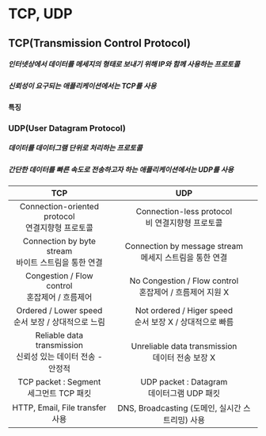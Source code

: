 # TCP, UDP

## TCP(Transmission Control Protocol)

##### 인터넷상에서 데이터를 메세지의 형태로 보내기 위해 IP와 함께 사용하는 프로토콜

##### 신뢰성이 요구되는 애플리케이션에서는 TCP를 사용

#### 특징



### UDP(User Datagram Protocol)

##### 데이터를 데이터그램 단위로 처리하는 프로토콜

##### 간단한 데이터를 빠른 속도로 전송하고자 하는 애플리케이션에서는 UDP를 사용



|                             TCP                              |                             UDP                              |
| :----------------------------------------------------------: | :----------------------------------------------------------: |
|    Connection-oriented protocol<br/> 연결지향형 프로토콜     |     Connection-less protocol<br/> 비 연결지향형 프로토콜     |
|   Connection by byte stream<br/> 바이트 스트림을 통한 연결   | Connection by message stream<br/> 메세지 스트림을 통한 연결  |
|      Congestion / Flow control<br/> 혼잡제어 / 흐름제어      | No Congestion / Flow control<br/> 혼잡제어 / 흐름제어 지원 X |
|    Ordered / Lower speed<br/> 순서 보장 / 상대적으로 느림    | Not ordered / Higer speed<br/> 순서 보장 X / 상대적으로 빠름 |
| Reliable data transmission<br/> 신뢰성 있는 데이터 전송 - 안정적 |     Unreliable data transmission<br/> 데이터 전송 보장 X     |
|         TCP packet : Segment<br/> 세그먼트 TCP 패킷          |        UDP packet : Datagram<br/> 데이터그램 UDP 패킷        |
|               HTTP, Email, File transfer 사용                |       DNS, Broadcasting (도메인, 실시간 스트리밍) 사용       |

